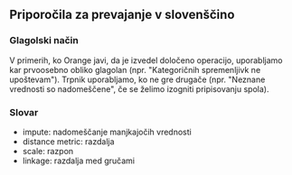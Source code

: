 ## Priporočila za prevajanje v slovenščino

### Glagolski način

V primerih, ko Orange javi, da je izvedel določeno operacijo, uporabljamo kar prvoosebno obliko glagolan (npr. "Kategoričnih spremenljivk ne upoštevam"). Trpnik uporabljamo, ko ne gre drugače (npr. "Neznane vrednosti so nadomeščene", če se želimo izogniti pripisovanju spola).

### Slovar

- impute: nadomeščanje manjkajočih vrednosti
- distance metric: razdalja
- scale: razpon
- linkage: razdalja med gručami
